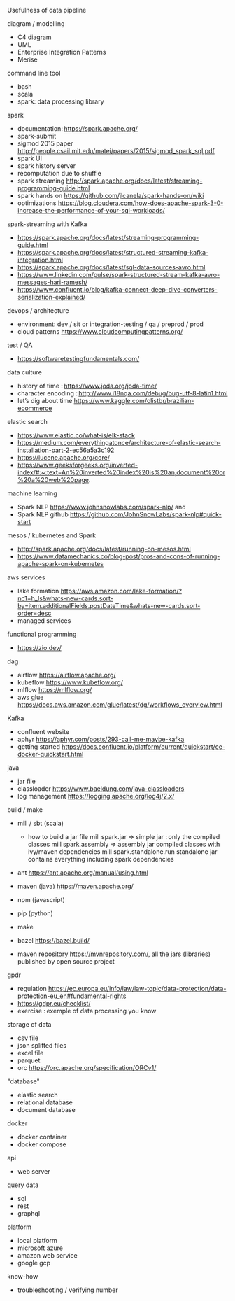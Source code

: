 Usefulness of data pipeline 

diagram / modelling
- C4 diagram 
- UML
- Enterprise Integration Patterns
- Merise

command line tool
- bash
- scala
- spark: data processing library 

spark
- documentation: https://spark.apache.org/
- spark-submit
- sigmod 2015 paper http://people.csail.mit.edu/matei/papers/2015/sigmod_spark_sql.pdf
- spark UI
- spark history server
- recomputation due to shuffle
- spark streaming http://spark.apache.org/docs/latest/streaming-programming-guide.html
- spark hands on https://github.com/jlcanela/spark-hands-on/wiki
- optimizations https://blog.cloudera.com/how-does-apache-spark-3-0-increase-the-performance-of-your-sql-workloads/

spark-streaming with Kafka
- https://spark.apache.org/docs/latest/streaming-programming-guide.html
- https://spark.apache.org/docs/latest/structured-streaming-kafka-integration.html
- https://spark.apache.org/docs/latest/sql-data-sources-avro.html
- https://www.linkedin.com/pulse/spark-structured-stream-kafka-avro-messages-hari-ramesh/
- https://www.confluent.io/blog/kafka-connect-deep-dive-converters-serialization-explained/

devops / architecture
- environment: dev / sit or integration-testing  / qa / preprod / prod 
- cloud patterns https://www.cloudcomputingpatterns.org/

test / QA
- https://softwaretestingfundamentals.com/

data culture
- history of time : https://www.joda.org/joda-time/
- character encoding : http://www.i18nqa.com/debug/bug-utf-8-latin1.html
- let’s dig about time https://www.kaggle.com/olistbr/brazilian-ecommerce

elastic search
- https://www.elastic.co/what-is/elk-stack
- https://medium.com/everythingatonce/architecture-of-elastic-search-installation-part-2-ec56a5a3c192
- https://lucene.apache.org/core/
- https://www.geeksforgeeks.org/inverted-index/#:~:text=An%20inverted%20index%20is%20an,document%20or%20a%20web%20page.

machine learning
- Spark NLP https://www.johnsnowlabs.com/spark-nlp/ and 
- Spark NLP github https://github.com/JohnSnowLabs/spark-nlp#quick-start

mesos / kubernetes and Spark
- http://spark.apache.org/docs/latest/running-on-mesos.html
- https://www.datamechanics.co/blog-post/pros-and-cons-of-running-apache-spark-on-kubernetes

aws services
- lake formation https://aws.amazon.com/lake-formation/?nc1=h_ls&whats-new-cards.sort-by=item.additionalFields.postDateTime&whats-new-cards.sort-order=desc
- managed services 

functional programming
- https://zio.dev/

dag
- airflow https://airflow.apache.org/
- kubeflow https://www.kubeflow.org/
- mlflow https://mlflow.org/
- aws glue https://docs.aws.amazon.com/glue/latest/dg/workflows_overview.html

Kafka
- confluent website
- aphyr https://aphyr.com/posts/293-call-me-maybe-kafka
- getting started https://docs.confluent.io/platform/current/quickstart/ce-docker-quickstart.html


java
- jar file
- classloader https://www.baeldung.com/java-classloaders
- log management https://logging.apache.org/log4j/2.x/

build / make
- mill / sbt (scala)
  - how to build a jar file
    mill spark.jar => simple jar : only the compiled classes
    mill spark.assembly => assembly jar compiled classes with ivy/maven dependencies
    mill spark.standalone.run    standalone jar contains everything including spark dependencies

- ant https://ant.apache.org/manual/using.html
- maven (java) https://maven.apache.org/
- npm (javascript)
- pip (python)
- make
- bazel https://bazel.build/
- maven repository https://mvnrepository.com/, all the jars (libraries) published by open source project

gpdr
- regulation https://ec.europa.eu/info/law/law-topic/data-protection/data-protection-eu_en#fundamental-rights
- https://gdpr.eu/checklist/
- exercise : exemple of data processing you know

storage of data
- csv file
- json splitted files
- excel file
- parquet
- orc https://orc.apache.org/specification/ORCv1/

"database"
- elastic search
- relational database 
- document database

docker 
- docker container 
- docker compose

api
- web server

query data 
- sql
- rest
- graphql 

platform
- local platform
- microsoft azure
- amazon web service
- google gcp 

know-how
- troubleshooting / verifying number
